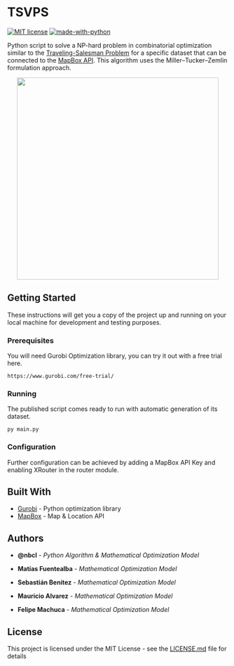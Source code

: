 # TSVPS

[![MIT license](https://img.shields.io/badge/License-MIT-blue.svg)](https://mit-license.org/)
[![made-with-python](https://img.shields.io/badge/Made%20with-Python-1f425f.svg)](https://www.python.org/)

Python script to solve a NP-hard problem in combinatorial optimization similar to the [Traveling-Salesman Problem](https://en.wikipedia.org/wiki/Travelling_salesman_problem) for a specific dataset that can be connected to the [MapBox API](https://www.mapbox.com/). This algorithm uses the Miller–Tucker–Zemlin formulation approach.

<p align="center">
  <img width="460" src="https://thumbs.gfycat.com/HalfSpitefulAzurevase-max-1mb.gif">
</p>

## Getting Started

These instructions will get you a copy of the project up and running on your local machine for development and testing purposes.

### Prerequisites

You will need Gurobi Optimization library, you can try it out with a free trial here.

```
https://www.gurobi.com/free-trial/
```

### Running

The published script comes ready to run with automatic generation of its dataset. 

```
py main.py
```

### Configuration

Further configuration can be achieved by adding a MapBox API Key and enabling XRouter in the router module.

## Built With

* [Gurobi](https://www.gurobi.com/free-trial/) - Python optimization library
* [MapBox](https://www.mapbox.com/) - Map & Location API

## Authors

* **@nbcl** - *Python Algorithm & Mathematical Optimization Model* 

* **Matías Fuentealba** - *Mathematical Optimization Model*  

* **Sebastián Benitez** - *Mathematical Optimization Model*  

* **Mauricio Alvarez** - *Mathematical Optimization Model*  

* **Felipe Machuca** - *Mathematical Optimization Model*  


## License

This project is licensed under the MIT License - see the [LICENSE.md](LICENSE.md) file for details
